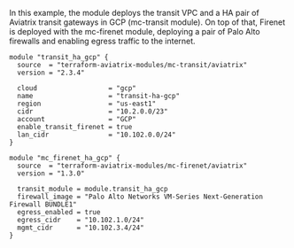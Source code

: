 In this example, the module deploys the transit VPC and a HA pair of Aviatrix transit gateways in GCP (mc-transit module).
On top of that, Firenet is deployed with the mc-firenet module, deploying a pair of Palo Alto firewalls and enabling egress traffic to the internet.

```hcl
module "transit_ha_gcp" {
  source  = "terraform-aviatrix-modules/mc-transit/aviatrix"
  version = "2.3.4"

  cloud                  = "gcp"
  name                   = "transit-ha-gcp"
  region                 = "us-east1"
  cidr                   = "10.2.0.0/23"
  account                = "GCP"
  enable_transit_firenet = true
  lan_cidr               = "10.102.0.0/24"
}

module "mc_firenet_ha_gcp" {
  source  = "terraform-aviatrix-modules/mc-firenet/aviatrix"
  version = "1.3.0"

  transit_module = module.transit_ha_gcp
  firewall_image = "Palo Alto Networks VM-Series Next-Generation Firewall BUNDLE1"
  egress_enabled = true
  egress_cidr    = "10.102.1.0/24"
  mgmt_cidr      = "10.102.3.4/24"
}
```
